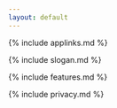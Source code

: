 ```yaml
---
layout: default
---
```


{% include applinks.md %}

{% include slogan.md %}

{% include features.md %}

{% include privacy.md %}

<div style="height:10rem"></div>
